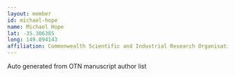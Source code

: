 ```yaml
---
layout: member
id: michael-hope
name: Michael Hope
lat: -35.306385
long: 149.094143
affiliation: Commonwealth Scientific and Industrial Research Organisation (CSIRO), Canberra, Australia
---
```


Auto generated from OTN manuscript author list
